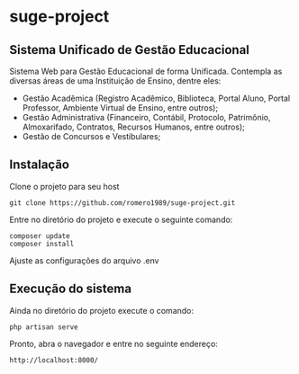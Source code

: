 # suge-project

## Sistema Unificado de Gestão Educacional

Sistema Web para Gestão Educacional de forma Unificada. Contempla as diversas áreas de uma Instituição de Ensino, dentre eles:

* Gestão Acadêmica (Registro Acadêmico, Biblioteca, Portal Aluno, Portal Professor, Ambiente Virtual de Ensino, entre outros);
* Gestão Administrativa (Financeiro, Contábil, Protocolo, Patrimônio, Almoxarifado, Contratos, Recursos Humanos, entre outros);
* Gestão de Concursos e Vestibulares;

## Instalação
Clone o projeto para seu host
```
git clone https://github.com/romero1989/suge-project.git
```
Entre no diretório do projeto e execute o seguinte comando:
```
composer update
composer install
```
Ajuste as configurações do arquivo .env

## Execução do sistema
Ainda no diretório do projeto execute o comando:
```
php artisan serve
```
Pronto, abra o navegador e entre no seguinte endereço:

```
http://localhost:8000/
```

